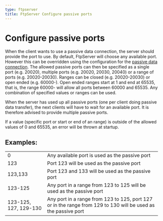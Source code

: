 ```yaml
---
type: ftpserver
title: FtpServer Configure passive ports
---
```


# Configure passive ports

When the client wants to use a passive data connection, the server should provide the port to use. By default, FtpServer will choose any available port. However this can be overridden using the configuration for the [passive data connection](configuration_listeners.html). The allowed passive ports can then be specified as a single port (e.g. 20020), multiple ports (e.g. 20020, 20030, 20040) or a range of ports (e.g. 20020-20030). Ranges can be closed (e.g. 20020-20030) or open ended (e.g. 60000-). Open ended ranges start at 1 and end at 65535, that is, the range 60000- will allow all ports between 60000 and 65535. Any combination of specified values or ranges can be used.

When the server has used up all passive ports (one per client doing passive data transfer), the next clients will have to wait for an available port. It is therefore advised to provide multiple passive ports.

If a value (specific port or start or end of an range) is outside of the allowed values of 0 and 65535, an error will be thrown at startup.

## Examples:

|   |   |
|---|---|
| 0 | Any available port is used as the passive port |
| 123 | Port 123 will be used as the passive port |
| 123,133 | Port 123 and 133 will be used as the passive port |
| 123-125 | Any port in a range from 123 to 125 will be used as the passive port |
| 123-125, 127, 129-130 | Any port in a range from 123 to 125, port 127 or in the range from 129 to 130 will be used as the passive port |
